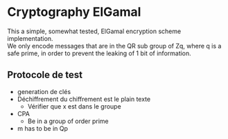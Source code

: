 # Cryptography ElGamal

This a simple, somewhat tested, ElGamal encryption scheme implementation.  
We only encode messages that are in the QR sub group of Zq, where q is a safe prime, in order to prevent the leaking of 1 bit of information.  

## Protocole de test

* generation de clés
* Déchiffrement du chiffrement est le plain texte
  * Vérifier que x est dans le groupe
* CPA
  * Be in a group of order prime
* m has to be in Qp
